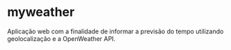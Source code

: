 # myweather
Aplicação web com a finalidade de informar a previsão do tempo utilizando geolocalização e a OpenWeather API.
